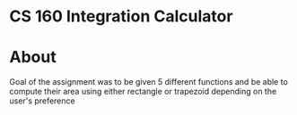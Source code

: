 # CS 160 Integration Calculator

# About
Goal of the assignment was to be given 5 different functions and be able to compute their area using either rectangle or trapezoid depending on the user's preference
